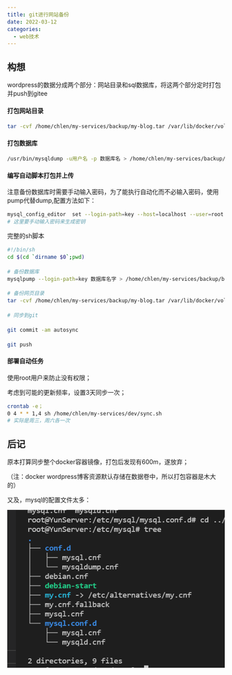 ```yaml
---
title: git进行网站备份
date: 2022-03-12
categories:
  - web技术
---
```


## 构想

wordpress的数据分成两个部分：网站目录和sql数据库，将这两个部分定时打包并push到gitee

#### 打包网站目录

```bash
tar -cvf /home/chlen/my-services/backup/my-blog.tar /var/lib/docker/volumes/eaaf8ee23fdec167e4599903a297ce3fe9c102c0624f063490b1f72d769a5069
```

#### 打包数据库

```bash
/usr/bin/mysqldump -u用户名 -p 数据库名 > /home/chlen/my-services/backup/blog-sql.sql
```

#### 编写自动脚本打包并上传

注意备份数据库时需要手动输入密码，为了能执行自动化而不必输入密码，使用pump代替dump,配置方法如下：

```bash
mysql_config_editor  set --login-path=key --host=localhost --user=root --password
# 这里要手动输入密码来生成密钥
```

完整的sh脚本

```bash
#!/bin/sh
cd $(cd `dirname $0`;pwd)

# 备份数据库
mysqlpump --login-path=key 数据库名字 > /home/chlen/my-services/backup/blog-sql.sql

# 备份网页目录
tar -cvf /home/chlen/my-services/backup/my-blog.tar /var/lib/docker/volumes/eaaf8ee23fdec167e4599903a297ce3fe9c102c0624f063490b1f72d769a5069

# 同步到git

git commit -am autosync

git push
```

#### 部署自动任务

使用root用户来防止没有权限；

考虑到可能的更新频率，设置3天同步一次；

```bash
crontab -e；
0 4 * * 1,4 sh /home/chlen/my-services/dev/sync.sh
# 实际是周三，周六各一次
```

## 后记

原本打算同步整个docker容器镜像，打包后发现有600m，遂放弃；

（注：docker wordpress博客资源默认存储在数据卷中，所以打包容器是木大的）

又及，mysql的配置文件太多：

![](images/屏幕截图-2022-03-12-151537.png)
